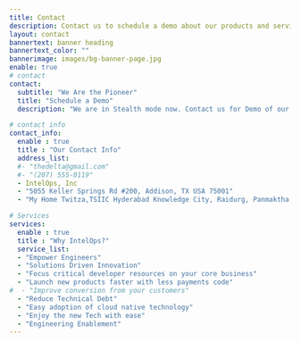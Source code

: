 ```yaml
---
title: Contact
description: Contact us to schedule a demo about our products and services.
layout: contact
bannertext: banner heading
bannertext_color: ""
bannerimage: images/bg-banner-page.jpg
enable: true
# contact
contact:
  subtitle: "We Are the Pioneer"
  title: "Schedule a Demo"
  description: "We are in Stealth mode now. Contact us for Demo of our Product(s) and services."

# contact info
contact_info:
  enable : true
  title : "Our Contact Info"
  address_list:
  #- "thedelta@gmail.com"
  #- "(207) 555-0119"
  - IntelOps, Inc
  - "5055 Keller Springs Rd #200, Addison, TX USA 75001"
  - "My Home Twitza,TSIIC Hyderabad Knowledge City, Raidurg, Panmaktha, Rangareddy, Telangana, India 500081"

# Services
services:
  enable : true
  title : "Why IntelOps?"
  service_list:
  - "Empower Engineers"
  - "Solutions Driven Innovation"
  - "Focus critical developer resources on your core business"
  - "Launch new products faster with less payments code"
#  - "Improve conversion from your customers"
  - "Reduce Technical Debt"
  - "Easy adoption of cloud native technology"
  - "Enjoy the new Tech with ease"
  - "Engineering Enablement"
---
```

